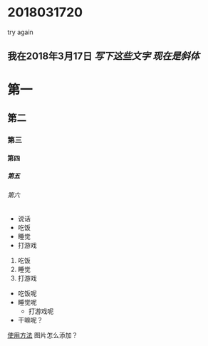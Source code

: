 # 2018031720
try again

**我在2018年3月17日**
*写下这些文字*
_现在是斜体_
---
# 第一
## 第二
### 第三
#### 第四
##### 第五
###### 第六
- 说话
- 吃饭
- 睡觉
- 打游戏
1. 吃饭
3. 睡觉
4. 打游戏
- 吃饭呢
 - 睡觉呢
   - 打游戏呢
- 干嘛呢？

[使用方法](http://blog.csdn.net/u011419965/article/details/50536937#1-强调 "不如的博客")
图片怎么添加？
